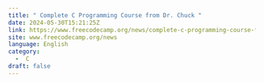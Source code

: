 ```yaml
---
title: " Complete C Programming Course from Dr. Chuck "
date: 2024-05-30T15:21:25Z
link: https://www.freecodecamp.org/news/complete-c-programming-course-from-dr-chuck/?utm_medium=RSS&utm_source=news.12bit.vn
site: www.freecodecamp.org/news
language: English
category:
  -  C 
draft: false
---
```

